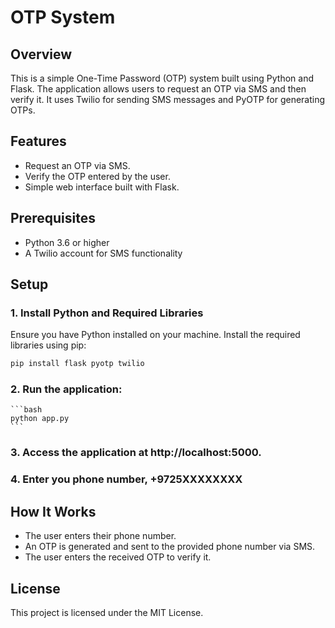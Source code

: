 # OTP System

## Overview

This is a simple One-Time Password (OTP) system built using Python and Flask. The application allows users to request an OTP via SMS and then verify it. It uses Twilio for sending SMS messages and PyOTP for generating OTPs.

## Features

- Request an OTP via SMS.
- Verify the OTP entered by the user.
- Simple web interface built with Flask.

## Prerequisites

- Python 3.6 or higher
- A Twilio account for SMS functionality

## Setup

### 1. Install Python and Required Libraries

Ensure you have Python installed on your machine. Install the required libraries using pip:

```bash
pip install flask pyotp twilio
```

### 2. Run the application:
    ```bash
    python app.py
    ```

### 3. Access the application at http://localhost:5000.

### 4. Enter you phone number, +9725XXXXXXXX

## How It Works

- The user enters their phone number.
- An OTP is generated and sent to the provided phone number via SMS.
- The user enters the received OTP to verify it.

## License

This project is licensed under the MIT License.